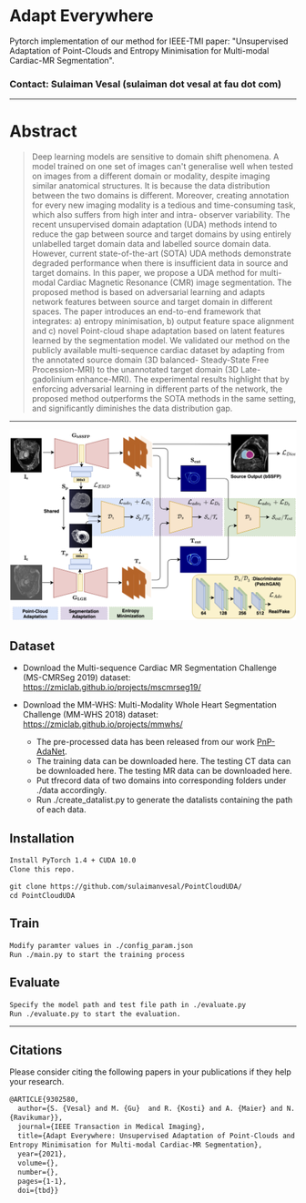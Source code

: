 # Adapt Everywhere

Pytorch implementation of our method for IEEE-TMI paper: "Unsupervised Adaptation of Point-Clouds and Entropy Minimisation for Multi-modal Cardiac-MR Segmentation". 

### Contact: Sulaiman Vesal (sulaiman dot vesal at fau dot com)

---
# Abstract

>Deep learning models are sensitive to domain shift phenomena. A model trained on one set of images can't generalise well when tested on images from a different domain or modality, despite imaging similar anatomical structures. It is because the data distribution between the two domains is different. Moreover, creating annotation for every new imaging modality is a tedious and time-consuming task, which also suffers from high inter and intra- observer variability. The recent unsupervised domain adaptation (UDA) methods intend to reduce the gap between source and target domains by using entirely unlabelled target domain data and labelled source domain data. However, current state-of-the-art (SOTA) UDA methods demonstrate degraded performance when there is insufficient data in source and target domains.  In this paper, we propose a UDA method for multi-modal Cardiac Magnetic Resonance (CMR) image segmentation. The proposed method is based on adversarial learning and adapts network features between source and target domain in different spaces. The paper introduces an end-to-end framework that integrates: a) entropy minimisation, b) output feature space alignment and c) novel Point-cloud shape adaptation based on latent features learned by the segmentation model. We validated our method on the publicly available multi-sequence cardiac dataset by adapting from the annotated source domain (3D balanced- Steady-State Free Procession-MRI) to the unannotated target domain (3D Late-gadolinium enhance-MRI). The experimental results highlight that by enforcing adversarial learning in different parts of the network, the proposed method outperforms the SOTA methods in the same setting, and significantly diminishes the data distribution gap.
---
<p align="center">
<img src="https://github.com/sulaimanvesal/PointCloudUDA/blob/master/images/git_framework.png" width="750">
</p>

## Dataset
* Download the Multi-sequence Cardiac MR Segmentation Challenge (MS-CMRSeg 2019) dataset: 
      https://zmiclab.github.io/projects/mscmrseg19/
      
* Download the MM-WHS: Multi-Modality Whole Heart Segmentation Challenge (MM-WHS 2018) dataset: 
      https://zmiclab.github.io/projects/mmwhs/
      
    *  The pre-processed data has been released from our work [PnP-AdaNet](https://github.com/cchen-cc/SIFA).     
    *  The training data can be downloaded here. The testing CT data can be downloaded here. The testing MR data can be downloaded here.
    *  Put tfrecord data of two domains into corresponding folders under ./data accordingly.
    *  Run ./create_datalist.py to generate the datalists containing the path of each data.


## Installation
    Install PyTorch 1.4 + CUDA 10.0 
    Clone this repo.
    
```
git clone https://github.com/sulaimanvesal/PointCloudUDA/
cd PointCloudUDA
```
## Train

    Modify paramter values in ./config_param.json
    Run ./main.py to start the training process

## Evaluate
    Specify the model path and test file path in ./evaluate.py
    Run ./evaluate.py to start the evaluation.


---
## Citations
Please consider citing the following papers in your publications if they help your research.
```
@ARTICLE{9302580,
  author={S. {Vesal} and M. {Gu}  and R. {Kosti} and A. {Maier} and N. {Ravikumar}},
  journal={IEEE Transaction in Medical Imaging}, 
  title={Adapt Everywhere: Unsupervised Adaptation of Point-Clouds and Entropy Minimisation for Multi-modal Cardiac-MR Segmentation}, 
  year={2021},
  volume={},
  number={},
  pages={1-1},
  doi={tbd}}
```
